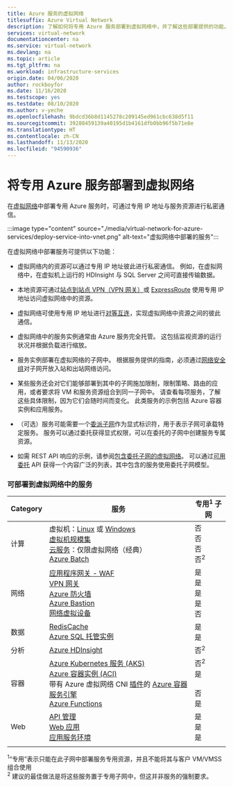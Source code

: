 ```yaml
---
title: Azure 服务的虚拟网络
titlesuffix: Azure Virtual Network
description: 了解如何将专用 Azure 服务部署到虚拟网络中，并了解这些部署提供的功能。
services: virtual-network
documentationcenter: na
ms.service: virtual-network
ms.devlang: na
ms.topic: article
ms.tgt_pltfrm: na
ms.workload: infrastructure-services
origin.date: 04/06/2020
author: rockboyfor
ms.date: 11/16/2020
ms.testscope: yes
ms.testdate: 08/10/2020
ms.author: v-yeche
ms.openlocfilehash: 9bdcd36b8d1145278c209145ed961cbc638d5f11
ms.sourcegitcommit: 39288459139a40195d1b4161dfb0bb96f5b71e8e
ms.translationtype: HT
ms.contentlocale: zh-CN
ms.lasthandoff: 11/13/2020
ms.locfileid: "94590936"
---
```

# <a name="deploy-dedicated-azure-services-into-virtual-networks"></a>将专用 Azure 服务部署到虚拟网络

在[虚拟网络](virtual-networks-overview.md)中部署专用 Azure 服务时，可通过专用 IP 地址与服务资源进行私密通信。

:::image type="content" source="./media/virtual-network-for-azure-services/deploy-service-into-vnet.png" alt-text="虚拟网络中部署的服务":::

在虚拟网络中部署服务可提供以下功能：

- 虚拟网络内的资源可以通过专用 IP 地址彼此进行私密通信。 例如，在虚拟网络中，在虚拟机上运行的 HDInsight 与 SQL Server 之间可直接传输数据。
- 本地资源可通过[站点到站点 VPN（VPN 网关）](../vpn-gateway/design.md?toc=%2fvirtual-network%2ftoc.json#s2smulti)或 [ExpressRoute](../expressroute/expressroute-introduction.md?toc=%2fvirtual-network%2ftoc.json) 使用专用 IP 地址访问虚拟网络中的资源。
- 虚拟网络可使用专用 IP 地址进行[对等互连](virtual-network-peering-overview.md)，实现虚拟网络中资源之间的彼此通信。
- 虚拟网络中的服务实例通常由 Azure 服务完全托管。 这包括监视资源的运行状况并根据负载进行缩放。
- 服务实例部署在虚拟网络的子网中。 根据服务提供的指南，必须通过[网络安全组](security-overview.md#network-security-groups)对子网开放入站和出站网络访问。
- 某些服务还会对它们能够部署到其中的子网施加限制，限制策略、路由的应用，或者要求将 VM 和服务资源组合到同一子网中。 请查看每项服务，了解这些具体限制，因为它们会随时间而变化。 此类服务的示例包括 Azure 容器实例和应用服务。 
    
    <!--Not Available on Azure NetApp Files, Dedicated HSM-->
    
- （可选）服务可能需要一个[委派子网](virtual-network-manage-subnet.md#add-a-subnet)作为显式标识符，用于表示子网可承载特定服务。 服务可以通过委托获得显式权限，可以在委托的子网中创建服务专属资源。
- 如需 REST API 响应的示例，请参阅[包含委托子网的虚拟网络](https://docs.microsoft.com/rest/api/virtualnetwork/virtualnetworks/get#get-virtual-network-with-a-delegated-subnet)。 可以通过[可用委托](https://docs.microsoft.com/rest/api/virtualnetwork/availabledelegations/list) API 获得一个内容广泛的列表，其中包含的服务使用委托子网模型。

### <a name="services-that-can-be-deployed-into-a-virtual-network"></a>可部署到虚拟网络中的服务

|Category|服务| 专用<sup>1</sup> 子网
|-|-|-|
| 计算 | 虚拟机：[Linux](../virtual-machines/linux/infrastructure-networking-guidelines.md?toc=%2fvirtual-network%2ftoc.json) 或 [Windows](../virtual-machines/windows/infrastructure-networking-guidelines.md?toc=%2fvirtual-network%2ftoc.json) <br/>[虚拟机规模集](../virtual-machine-scale-sets/virtual-machine-scale-sets-mvss-existing-vnet.md?toc=%2fvirtual-network%2ftoc.json)<br/>[云服务](https://msdn.microsoft.com/library/azure/jj156091)：仅限虚拟网络（经典）<br/> [Azure Batch](../batch/nodes-and-pools.md?toc=%2fvirtual-network%2ftoc.json#virtual-network-vnet-and-firewall-configuration)| 否 <br/> 否 <br/> 否 <br/> 否<sup>2</sup>
| 网络 | [应用程序网关 - WAF](../application-gateway/application-gateway-ilb-arm.md?toc=%2fvirtual-network%2ftoc.json)<br/>[VPN 网关](../vpn-gateway/vpn-gateway-about-vpngateways.md?toc=%2fvirtual-network%2ftoc.json)<br/>[Azure 防火墙](../firewall/overview.md?toc=%2fvirtual-network%2ftoc.json)  <br/> [Azure Bastion](../bastion/bastion-overview.md?toc=%2fvirtual-network%2ftoc.json)<br/>[网络虚拟设备](https://docs.microsoft.com/windows-server/networking/sdn/manage/use-network-virtual-appliances-on-a-vn)| 是 <br/> 是 <br/> 是 <br/> 是 <br/> 否
|数据|[RedisCache](../azure-cache-for-redis/cache-how-to-premium-vnet.md?toc=%2fvirtual-network%2ftoc.json)<br/>[Azure SQL 托管实例](../azure-sql/managed-instance/connectivity-architecture-overview.md?toc=%2fvirtual-network%2ftoc.json)| 是 <br/> 是 <br/> 
| 分析 | [Azure HDInsight](../hdinsight/hdinsight-extend-hadoop-virtual-network.md?toc=%2fvirtual-network%2ftoc.json)<br/> | 否<sup>2</sup> <br/> 
| 容器 | [Azure Kubernetes 服务 (AKS)](../aks/concepts-network.md?toc=%2fvirtual-network%2ftoc.json)<br/>[Azure 容器实例 (ACI)](../container-instances/container-instances-vnet.md)<br/>带有 Azure 虚拟网络 CNI [插件](https://github.com/Azure/acs-engine/tree/master/examples/vnet)的 [Azure 容器服务引擎](https://github.com/Azure/acs-engine)<br/>[Azure Functions](../azure-functions/functions-networking-options.md#virtual-network-integration) |否<sup>2</sup><br/> 是 <br/><br/> 否 <br/> 是
| Web | [API 管理](../api-management/api-management-using-with-vnet.md?toc=%2fvirtual-network%2ftoc.json)<br/>[Web 应用](../app-service/web-sites-integrate-with-vnet.md?toc=%2fvirtual-network%2ftoc.json)<br/>[应用服务环境](../app-service/web-sites-integrate-with-vnet.md?toc=%2fvirtual-network%2ftoc.json)<br/>|是 <br/> 是 <br/> 是 
|||

<sup>1</sup>“专用”表示只能在此子网中部署服务专用资源，并且不能将其与客户 VM/VMSS 组合使用 <br/> 
<sup>2</sup> 建议的最佳做法是将这些服务置于专用子网中，但这并非服务的强制要求。

<!-- Not Available on [Azure Databricks](../azure-databricks/what-is-azure-databricks.md)-->
<!-- Not Available on | Identity | [Azure Active Directory Domain Services](../active-directory-domain-services/active-directory-ds-getting-started-vnet.md)-->
<!-- Mooncake Correct on [Azure Container Instance (ACI)](../container-instances/container-instances-vnet.md)-->
<!-- Not Available on [Azure Logic Apps](../logic-apps/connect-virtual-network-vnet-isolated-environment-overview.md)-->
<!-- Not Available on | Hosted | [Azure Dedicated HSM](../dedicated-hsm/index.yml)-->
<!-- Not Available on [Deploy in Azure virtual network (VNet injection)](../spring-cloud/spring-cloud-tutorial-deploy-in-azure-virtual-network.md)-->

<!-- Update_Description: update meta properties, wording update, update link -->